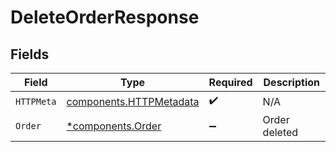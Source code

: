 # DeleteOrderResponse


## Fields

| Field                                                              | Type                                                               | Required                                                           | Description                                                        |
| ------------------------------------------------------------------ | ------------------------------------------------------------------ | ------------------------------------------------------------------ | ------------------------------------------------------------------ |
| `HTTPMeta`                                                         | [components.HTTPMetadata](../../models/components/httpmetadata.md) | :heavy_check_mark:                                                 | N/A                                                                |
| `Order`                                                            | [*components.Order](../../models/components/order.md)              | :heavy_minus_sign:                                                 | Order deleted                                                      |